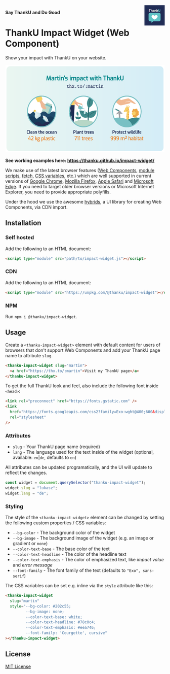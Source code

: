 <a href="https://www.thanku.social">
  <img src="assets/thanku-logo-square.png" alt="ThankU Logo" width="128" height="128" style="width:64px;height:64px;float:right" />
</a>

**Say ThankU and Do Good**

# ThankU Impact Widget (Web Component)

Show your impact with ThankU on your website.

<img src="assets/screenshot.png" alt="screenshot" width="1088" height="552" style="width:544px;height:276px" />

**See working examples here: https://thanku.github.io/impact-widget/**

We make use of the latest browser features ([Web Components](https://developer.mozilla.org/en-US/docs/Web/Web_Components), [module scripts](https://developer.mozilla.org/en-US/docs/Web/JavaScript/Guide/Modules), [fetch](https://developer.mozilla.org/en-US/docs/Web/API/Fetch_API), [CSS variables](https://developer.mozilla.org/en-US/docs/Web/CSS/--*), etc.) which are well supported in current versions of [Google Chrome](https://www.google.com/chrome/), [Mozilla Firefox](https://www.mozilla.org/en-US/firefox/new/), [Apple Safari](https://www.apple.com/safari/) and [Microsoft Edge](https://www.microsoft.com/en-us/edge). If you need to target older browser versions or Microsoft Internet Explorer, you need to provide appropriate polyfills.

Under the hood we use the awesome [hybrids](https://hybrids.js.org), a UI library for creating Web Components, via CDN import.

## Installation

### Self hosted

Add the following to an HTML document:

```html
<script type="module" src="path/to/impact-widget.js"></script>
```

### CDN

Add the following to an HTML document:

```html
<script type="module" src="https://unpkg.com/@thanku/impact-widget"></script>
```

### NPM

Run `npm i @thanku/impact-widget`.

## Usage

Create a `<thanku-impact-widget>` element with default content for users of browsers that don't support Web Components and add your ThankU page name to attribute `slug`.

```html
<thanku-impact-widget slug="martin">
  <a href="https://thx.to/:martin">Visit my ThankU page</a>
</thanku-impact-widget>
```

To get the full ThankU look and feel, also include the following font inside `<head>`:

```html
<link rel="preconnect" href="https://fonts.gstatic.com" />
<link
  href="https://fonts.googleapis.com/css2?family=Exo:wght@400;600&display=swap"
  rel="stylesheet"
/>
```

### Attributes

- `slug` - Your ThankU page name (required)
- `lang` - The language used for the text inside of the widget (optional, available: `en`|`de`, defaults to `en`)

All attributes can be updated programatically, and the UI will update to reflect the changes.

```javascript
const widget = document.querySelector("thanku-impact-widget");
widget.slug = "lukasz";
widget.lang = "de";
```

### Styling

The style of the `<thanku-impact-widget>` element can be changed by setting the following custom properties / CSS variables:

- `--bg-color` - The background color of the widget
- `--bg-image` - The background image of the widget (e.g. an image or gradient or `none`)
- `--color-text-base` - The base color of the text
- `--color-text-headline` - The color of the headline text
- `--color-text-emphasis` - The color of emphasized text, like _impact value_ and _error message_
- `--font-family` - The font family of the text (defaults to `"Exo", sans-serif`)

The CSS variables can be set e.g. inline via the `style` attribute like this:

```html
<thanku-impact-widget
  slug="martin"
  style="--bg-color: #202c55;
         --bg-image: none;
         --color-text-base: white;
         --color-text-headline: #78c0c4;
         --color-text-emphasis: #eea746;
         --font-family: 'Courgette', cursive"
></thanku-impact-widget>
```

## License

[MIT License](LICENSE)
